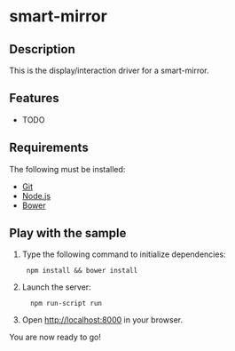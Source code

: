 # smart-mirror

## Description

This is the display/interaction driver for a smart-mirror.

## Features

* TODO

## Requirements

The following must be installed:

* [Git](https://git-scm.com/)
* [Node.js](https://nodejs.org/en/)
* [Bower](http://bower.io/)

## Play with the sample

1) Type the following command to initialize dependencies:
        
        npm install && bower install

2) Launch the server:  

         npm run-script run
            
3) Open [http://localhost:8000](http://localhost:8000) in your browser.

You are now ready to go!
